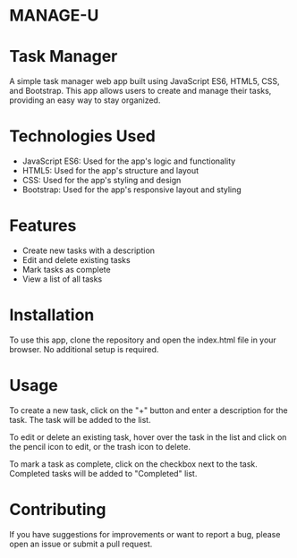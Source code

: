 # MANAGE-U

# Task Manager

A simple task manager web app built using JavaScript ES6, HTML5, CSS, and Bootstrap. This app allows users to create and manage their tasks, providing an easy way to stay organized.

# Technologies Used

- JavaScript ES6: Used for the app's logic and functionality
- HTML5: Used for the app's structure and layout
- CSS: Used for the app's styling and design
- Bootstrap: Used for the app's responsive layout and styling

# Features

- Create new tasks with a description
- Edit and delete existing tasks
- Mark tasks as complete
- View a list of all tasks

# Installation

To use this app, clone the repository and open the index.html file in your browser. No additional setup is required.

# Usage

To create a new task, click on the "+" button and enter a description for the task. The task will be added to the list.

To edit or delete an existing task, hover over the task in the list and click on the pencil icon to edit, or the trash icon to delete.

To mark a task as complete, click on the checkbox next to the task. Completed tasks will be added to "Completed" list.

# Contributing

If you have suggestions for improvements or want to report a bug, please open an issue or submit a pull request.
